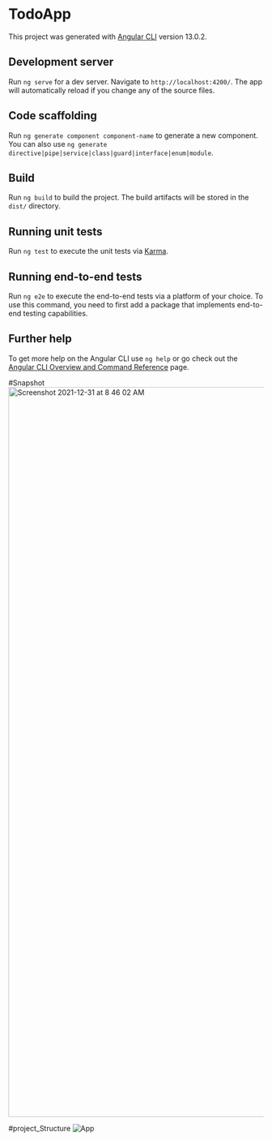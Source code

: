 # TodoApp

This project was generated with [Angular CLI](https://github.com/angular/angular-cli) version 13.0.2.

## Development server

Run `ng serve` for a dev server. Navigate to `http://localhost:4200/`. The app will automatically reload if you change any of the source files.

## Code scaffolding

Run `ng generate component component-name` to generate a new component. You can also use `ng generate directive|pipe|service|class|guard|interface|enum|module`.

## Build

Run `ng build` to build the project. The build artifacts will be stored in the `dist/` directory.

## Running unit tests

Run `ng test` to execute the unit tests via [Karma](https://karma-runner.github.io).

## Running end-to-end tests

Run `ng e2e` to execute the end-to-end tests via a platform of your choice. To use this command, you need to first add a package that implements end-to-end testing capabilities.

## Further help

To get more help on the Angular CLI use `ng help` or go check out the [Angular CLI Overview and Command Reference](https://angular.io/cli) page.







#Snapshot
<img width="1440" alt="Screenshot 2021-12-31 at 8 46 02 AM" src="https://user-images.githubusercontent.com/31543760/147802397-fdce4493-30d5-4cbc-b88d-61763d2d9228.png">




#project_Structure 
![App](https://user-images.githubusercontent.com/31543760/147802425-d43d9a47-8eba-4907-a35a-b0aad41649fb.png)



